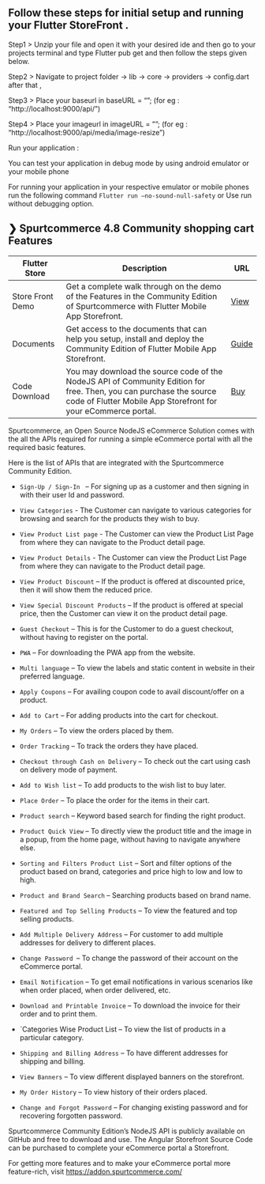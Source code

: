 
## Follow these steps for initial setup and running your Flutter StoreFront .

Step1 > Unzip your file and open it with your desired ide and then go to your projects terminal and type
Flutter pub get and then follow the steps given below.

Step2 >  Navigate to project folder → lib → core → providers → config.dart after that ,

Step3 > Place your baseurl in baseURL = “”;  (for eg : “http://localhost:9000/api/”)

Step4 >   Place your imageurl in imageURL = ””; (for eg : “http://localhost:9000/api/media/image-resize”)


 Run your application : 

You can test your application in debug mode by using android emulator or your mobile phone

For running your application in your respective emulator or mobile phones run the following   command `Flutter run –no-sound-null-safety`  or  Use run without debugging option.





##  ❯ Spurtcommerce 4.8 Community shopping cart Features 

| Flutter Store  | Description | URL |
| ------ | ------ | ------ |
| Store Front Demo | Get a complete walk through on the demo of the Features in the Community Edition of Spurtcommerce with Flutter Mobile App Storefront.  | [View](https://www.spurtcart.com)
| Documents | Get access to the documents that can help you setup, install and deploy the Community Edition of Flutter Mobile App Storefront.  | [Guide](https://www.spurtcommerce.dev/getting-started/development-and-setup/store-front-setup/flutter-store-front)
| Code Download |You may download the source code of the NodeJS API of Community Edition for free. Then, you can purchase the source code of Flutter Mobile App Storefront for your eCommerce portal. |[Buy](https://addon.spurtcommerce.com/details/flutter-storefront-community)




Spurtcommerce, an Open Source NodeJS eCommerce Solution comes with the all the APIs required for running a simple eCommerce portal with all the required basic features.


Here is the list of APIs that are integrated with the Spurtcommerce Community Edition. 
 


* `Sign-Up / Sign-In ` – For signing up as a customer and then signing in with their user Id and password. 

* `View Categories` - The Customer can navigate to various categories for browsing and search for the products they wish to buy.

* `View Product List page` - The Customer can view the Product List Page from where they can navigate to the Product detail page.

* `View Product Details` - The Customer can view the Product List Page from where they can navigate to the Product detail page.

* `View Product Discount` – If the product is offered at discounted price, then it will show them the reduced price. 

* `View Special Discount Products` – If the product is offered at special price, then the Customer can view it on the product detail page.
 
* `Guest Checkout` – This is for the Customer to do a guest checkout, without having to register on the portal. 

* `PWA` – For downloading the PWA app from the website. 

* `Multi language` – To view the labels and static content in website in their preferred language. 

* `Apply Coupons` – For availing coupon code to avail discount/offer on a product. 

* `Add to Cart` – For adding products into the cart for checkout. 

* `My Orders` – To view the orders placed by them. 

* `Order Tracking` – To track the orders they have placed. 

* `Checkout through Cash on Delivery` – To check out the cart using cash on delivery mode of payment.

* `Add to Wish list` – To add products to the wish list to buy later. 

* `Place Order` – To place the order for the items in their cart. 

* `Product search` – Keyword based search for finding the right product. 

* `Product Quick View` – To directly view the product title and the image in a popup, from the home page, without having to navigate anywhere else.  

* `Sorting and Filters Product List` – Sort and filter options of the product based on brand, categories and price high to low and low to high.
 
* `Product and Brand Search` – Searching products based on brand name. 

* `Featured and Top Selling Products` – To view the featured and top selling products. 

* `Add Multiple Delivery Address` – For customer to add multiple addresses for delivery to different places. 

* `Change Password `– To change the password of their account on the eCommerce portal. 

* `Email Notification` – To get email notifications in various scenarios like when order placed, when order delivered, etc. 
* `Download and Printable Invoice` – To download the invoice for their order and to print them. 
* `Categories Wise Product List – To view the list of products in a particular category.

* `Shipping and Billing Address` – To have different addresses for shipping and billing. 

* `View Banners` – To view different displayed banners on the storefront. 

* `My Order History` – To view history of their orders placed. 

* `Change and Forgot Password` – For changing existing password and for recovering forgotten password. 


Spurtcommerce Community Edition’s NodeJS API is publicly available on GitHub and free to download and use. The Angular Storefront Source Code can be purchased to complete your eCommerce portal a Storefront.

For getting more features and to make your eCommerce portal more feature-rich, visit https://addon.spurtcommerce.com/

